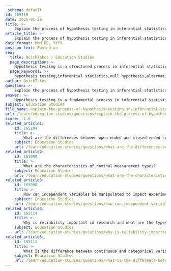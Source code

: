 ```yaml
---
_schema: default
id: 165110
date: 2025-01-28
title: >-
    Explain the process of hypothesis testing in inferential statistics.
article_title: >-
    Explain the process of hypothesis testing in inferential statistics.
date_format: MMM DD, YYYY
post_on_text: Posted on
seo:
  title: QuickTakes | Education Studies
  page_description: >-
    Hypothesis testing is a structured process in inferential statistics used to make conclusions about populations based on sample data. It involves formulating hypotheses, selecting statistical tests, calculating test statistics, and interpreting p-values to determine the validity of claims in research.
  page_keywords: >-
    hypothesis testing,inferential statistics,null hypothesis,alternative hypothesis,significance level,p-value,test statistic,statistical tests,data collection,statistical significance
author: QuickTakes
question: >-
    Explain the process of hypothesis testing in inferential statistics.
answer: >-
    Hypothesis testing is a fundamental process in inferential statistics that allows researchers to make conclusions about a population based on sample data. Here’s a detailed explanation of the hypothesis testing process:\n\n### Steps in Hypothesis Testing\n\n1. **Formulate Hypotheses**:\n   - **Null Hypothesis (H0)**: This is a statement that there is no effect or no difference. It serves as the default or starting assumption.\n   - **Alternative Hypothesis (H1 or Ha)**: This statement reflects the presence of an effect or a difference. It is what the researcher aims to support.\n\n2. **Select a Significance Level (α)**:\n   - The significance level, often set at 0.05, represents the probability of rejecting the null hypothesis when it is actually true (Type I error). This threshold helps determine the criteria for making a decision about the hypotheses.\n\n3. **Choose the Appropriate Statistical Test**:\n   - The choice of test depends on the type of data (categorical or continuous), the number of groups being compared, and the distribution of the data. Common tests include t-tests, ANOVA, chi-square tests, and regression analysis.\n\n4. **Collect Data**:\n   - Gather data through experiments, surveys, or observational studies. Ensure that the data collection methods are reliable and valid to minimize bias.\n\n5. **Calculate the Test Statistic**:\n   - Using the chosen statistical test, calculate the test statistic (e.g., t-value, F-value, chi-square statistic) based on the sample data. This statistic helps determine how far the sample statistic is from the null hypothesis.\n\n6. **Determine the P-Value**:\n   - The p-value indicates the probability of obtaining results at least as extreme as the observed results, assuming the null hypothesis is true. A lower p-value suggests stronger evidence against the null hypothesis.\n\n7. **Make a Decision**:\n   - Compare the p-value to the significance level (α):\n     - If the p-value ≤ α, reject the null hypothesis (suggesting evidence in favor of the alternative hypothesis).\n     - If the p-value > α, fail to reject the null hypothesis (suggesting insufficient evidence to support the alternative hypothesis).\n\n8. **Draw Conclusions**:\n   - Based on the decision made in the previous step, interpret the results in the context of the research question. Discuss the implications of the findings and any limitations of the study.\n\n9. **Report Results**:\n   - Clearly communicate the findings, including the test statistic, p-value, and whether the null hypothesis was rejected or not. Provide context and relevance to the research question.\n\n### Importance of Hypothesis Testing\n\nHypothesis testing is crucial in research as it provides a structured method for making inferences about populations based on sample data. It helps researchers determine whether observed effects are statistically significant or could have occurred by chance. This process is essential for validating theories, guiding decision-making, and advancing knowledge in various fields.\n\nIn summary, hypothesis testing is a systematic approach that involves formulating hypotheses, selecting appropriate tests, analyzing data, and making informed decisions based on statistical evidence.
subject: Education Studies
file_name: explain-the-process-of-hypothesis-testing-in-inferential-statistics.md
url: /learn/education-studies/questions/explain-the-process-of-hypothesis-testing-in-inferential-statistics
score: -1.0
related_article1:
    id: 165104
    title: >-
        What are the differences between open-ended and closed-ended survey questions?
    subject: Education Studies
    url: /learn/education-studies/questions/what-are-the-differences-between-openended-and-closedended-survey-questions
related_article2:
    id: 165099
    title: >-
        What are the characteristics of nominal measurement types?
    subject: Education Studies
    url: /learn/education-studies/questions/what-are-the-characteristics-of-nominal-measurement-types
related_article3:
    id: 165098
    title: >-
        How can independent variables be manipulated to impact experimental outcomes?
    subject: Education Studies
    url: /learn/education-studies/questions/how-can-independent-variables-be-manipulated-to-impact-experimental-outcomes
related_article4:
    id: 165114
    title: >-
        Why is reliability important in research and what are the types of reliability?
    subject: Education Studies
    url: /learn/education-studies/questions/why-is-reliability-important-in-research-and-what-are-the-types-of-reliability
related_article5:
    id: 165111
    title: >-
        What is the difference between continuous and categorical variables?
    subject: Education Studies
    url: /learn/education-studies/questions/what-is-the-difference-between-continuous-and-categorical-variables
---
```


&nbsp;
